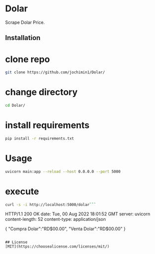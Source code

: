 # Dolar

Scrape Dolar Price.

## Installation

# clone repo
```bash
git clone https://github.com/jochimin1/Dolar/
```

# change directory
```bash
cd Dolar/
```
# install requirements
```bash
pip install -r requirements.txt
```
# Usage

```bash
uvicorn main:app --reload --host 0.0.0.0 --port 5000
```

# execute
```bash
curl -s -i http://localhost:5000/dolar```
```
HTTP/1.1 200 OK
date: Tue, 00 Aug 2022 18:01:52 GMT
server: uvicorn
content-length: 52
content-type: application/json

{
"Compra Dolar":"RD$00.00",
"Venta Dolar":"RD$00.00"
}
```

## License
[MIT](https://choosealicense.com/licenses/mit/)
